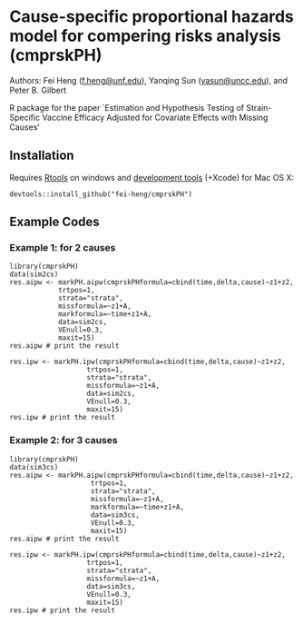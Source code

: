 # Cause-specific proportional hazards model for compering risks analysis (cmprskPH)

Authors: Fei Heng (f.heng@unf.edu), Yanqing Sun (yasun@uncc.edu), and Peter B. Gilbert 

R package for the paper `Estimation and Hypothesis Testing of Strain-Specific Vaccine Efficacy Adjusted for Covariate Effects with Missing Causes'

## Installation
Requires [Rtools](http://cran.r-project.org/bin/windows/Rtools/) 
on windows and [development tools](http://cran.r-project.org/bin/macosx/tools/) (+Xcode) for Mac OS X:
```{r eval=F}
devtools::install_github("fei-heng/cmprskPH")
```

## Example Codes
### Example 1: for 2 causes
```{r eval=F}
library(cmprskPH)
data(sim2cs)
res.aipw <- markPH.aipw(cmprskPHformula=cbind(time,delta,cause)~z1+z2,
            trtpos=1,
            strata="strata",
            missformula=~z1+A,
            markformula=~time+z1+A,
            data=sim2cs,
            VEnull=0.3,
            maxit=15)
res.aipw # print the result

res.ipw <- markPH.ipw(cmprskPHformula=cbind(time,delta,cause)~z1+z2,
				   trtpos=1,
				   strata="strata",
				   missformula=~z1+A,
				   data=sim2cs,
				   VEnull=0.3,
				   maxit=15)
res.ipw # print the result
```

### Example 2: for 3 causes
```{r eval=F}
library(cmprskPH)
data(sim3cs)
res.aipw <- markPH.aipw(cmprskPHformula=cbind(time,delta,cause)~z1+z2,
				    trtpos=1,
				    strata="strata",
				    missformula=~z1+A,
				    markformula=~time+z1+A,
				    data=sim3cs,
				    VEnull=0.3,
				    maxit=15)
res.aipw # print the result

res.ipw <- markPH.ipw(cmprskPHformula=cbind(time,delta,cause)~z1+z2,
				   trtpos=1,
				   strata="strata",
				   missformula=~z1+A,
				   data=sim3cs,
				   VEnull=0.3,
				   maxit=15)
res.ipw # print the result
```
